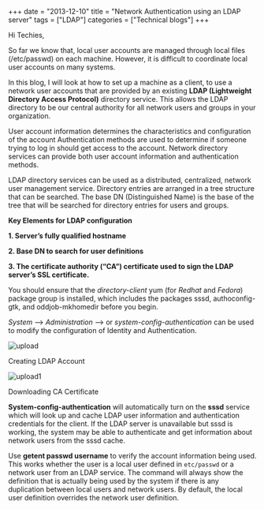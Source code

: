 +++
date = "2013-12-10"
title = "Network Authentication using an LDAP server"
tags = ["LDAP"]
categories = ["Technical blogs"]
+++

Hi Techies,

So far we know that, local user accounts are managed through local files (/etc/passwd) on each machine. However, it is difficult to coordinate local user accounts on many systems.

In this blog, I will look at how to set up a machine as a client, to use a network user accounts that are provided by an existing **LDAP (Lightweight Directory Access Protocol)** directory service. This allows the LDAP directory to be our central authority for all network users and groups in your organization.

User account information determines the characteristics and configuration of the account Authentication methods are used to determine if someone trying to log in should get access to the account. Network directory services can provide both user account information and authentication methods.

LDAP directory services can be used as a distributed, centralized, network user management service. Directory entries are arranged in a tree structure that can be searched. The base DN (Distinguished Name) is the base of the tree that will be searched for directory entries for users and groups.

**Key Elements for LDAP configuration**

**1. Server’s fully qualified hostname**

**2. Base DN to search for user definitions**

**3. The certificate authority (“CA”) certificate used to sign the LDAP server’s SSL certificate.**

You should ensure that the _directory-client_ yum (for _Redhat_ and _Fedora_) package group is installed, which includes the packages sssd, authoconfig-gtk, and oddjob-mkhomedir before you begin.

_System_ —> _Administration_ —> or _system-config-authentication_ can be used to modify the configuration of Identity and Authentication.

![upload](/images/upload.jpg)

Creating LDAP Account

![upload1](/images/upload2.jpg)

Downloading CA Certificate

**System-config-authentication** will automatically turn on the **sssd** service which will look up and cache LDAP user information and authentication credentials for the client. If the LDAP server is unavailable but sssd is working, the system may be able to authenticate and get information about network users from the sssd cache.

Use __getent passwd username__ to verify the account information being used. This works whether the user is a local user defined in `etc/passwd` or a network user from an LDAP service. The command will always show the definition that is actually being used by the system if there is any duplication between local users and network users. By default, the local user definition overrides the network user definition.